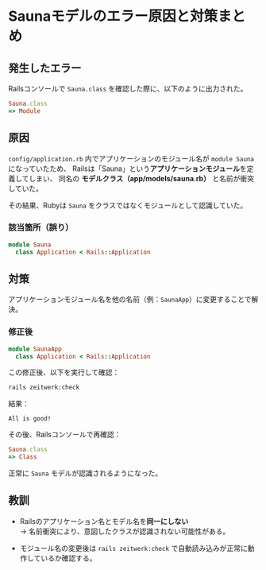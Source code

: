 # Saunaモデルのエラー原因と対策まとめ

## 発生したエラー
Railsコンソールで `Sauna.class` を確認した際に、以下のように出力された。

```ruby
Sauna.class
=> Module
```

## 原因
`config/application.rb` 内でアプリケーションのモジュール名が `module Sauna` になっていたため、
Railsは「Sauna」という**アプリケーションモジュール**を定義してしまい、
同名の **モデルクラス（app/models/sauna.rb）** と名前が衝突していた。

その結果、Rubyは `Sauna` をクラスではなくモジュールとして認識していた。

### 該当箇所（誤り）
```ruby
module Sauna
  class Application < Rails::Application
```

## 対策
アプリケーションモジュール名を他の名前（例：`SaunaApp`）に変更することで解決。

### 修正後
```ruby
module SaunaApp
  class Application < Rails::Application
```

この修正後、以下を実行して確認：

```bash
rails zeitwerk:check
```

結果：

```
All is good!
```

その後、Railsコンソールで再確認：

```ruby
Sauna.class
=> Class
```

正常に `Sauna` モデルが認識されるようになった。

## 教訓
- Railsのアプリケーション名とモデル名を**同一にしない**  
  → 名前衝突により、意図したクラスが認識されない可能性がある。

- モジュール名の変更後は `rails zeitwerk:check` で自動読み込みが正常に動作しているか確認する。
